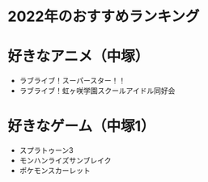 # 2022年のおすすめランキング


# 好きなアニメ（中塚）
- ラブライブ！スーパースター！！
- ラブライブ！虹ヶ咲学園スクールアイドル同好会

# 好きなゲーム（中塚1）
- スプラトゥーン3
- モンハンライズサンブレイク
- ポケモンスカーレット
